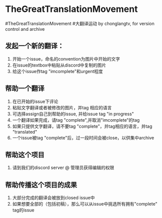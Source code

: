 # TheGreatTranslationMovement
#TheGreatTranslationMovement #大翻译运动 by chonglangtv, for version control and archive

## 发起一个新的翻译：
1. 开始一个issue，命名的convention为图片中开始的文字
2. 在issue的textbox中粘贴从discord中复制的图片
3. 给这个issue作tag "imcomplete"和urgent程度

## 帮助一个翻译
1. 在已开始的issue下评论
2. 粘贴文字翻译或者被修改的图片，并tag 相应的语言
3. 可选择assign自己到帮助的issue, 并给issue tag "in progress"
4. 一个翻译如果完成，请tag "complete",并取消"imcomplete"的tag
5. 如果只提供文字翻译，请不要tag "complete"，并tag相应的语言，并tag "translated"
6. 一个issue被tag "complete"后，过一段时间会被close，以供集中archive

## 帮助这个项目
1. 请到我们的discord server @ 管理员获得编辑的权限

## 帮助传播这个项目的成果
1. 大部分完成的翻译会被放到closed issue中
2. 如果想要全部的（包括初稿），那么可以从issue中挑选所有拥有"complete" tag的issue
